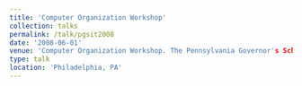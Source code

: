 ```yaml
---
title: 'Computer Organization Workshop'
collection: talks
permalink: /talk/pgsit2008
date: '2008-06-01'
venue: 'Computer Organization Workshop. The Pennsylvania Governor's Schools of Excellence: Information, Society & Technology.'
type: talk
location: 'Philadelphia, PA'
---
```



